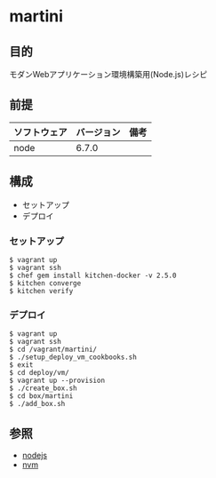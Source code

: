 # martini

## 目的
モダンWebアプリケーション環境構築用(Node.js)レシピ

## 前提
| ソフトウェア     | バージョン    | 備考         |
|:---------------|:-------------|:------------|
| node           | 6.7.0      |             |

## 構成
+ セットアップ
+ デプロイ

### セットアップ
```
$ vagrant up
$ vagrant ssh
$ chef gem install kitchen-docker -v 2.5.0
$ kitchen converge
$ kitchen verify
```

### デプロイ
```
$ vagrant up
$ vagrant ssh
$ cd /vagrant/martini/
$ ./setup_deploy_vm_cookbooks.sh 
$ exit
$ cd deploy/vm/
$ vagrant up --provision
$ ./create_box.sh
$ cd box/martini
$ ./add_box.sh
```

## 参照
+ [nodejs](https://supermarket.chef.io/cookbooks/nodejs)
+ [nvm](https://supermarket.chef.io/cookbooks/nvm)

